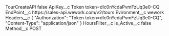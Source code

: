 <?xml version="1.0" encoding="UTF-8"?>
<CustomMetadata xmlns="http://soap.sforce.com/2006/04/metadata" xmlns:xsi="http://www.w3.org/2001/XMLSchema-instance" xmlns:xsd="http://www.w3.org/2001/XMLSchema">
    <label>TourCreateAPI</label>
    <protected>false</protected>
    <values>
        <field>ApiKey__c</field>
        <value xsi:type="xsd:string">Token token=dIc0nYcdaPvmFzUq3e0-CQ</value>
    </values>
    <values>
        <field>EndPoint__c</field>
        <value xsi:type="xsd:string">https://sales-api.wework.com/v2/tours</value>
    </values>
    <values>
        <field>Evironment__c</field>
        <value xsi:type="xsd:string">wework</value>
    </values>
    <values>
        <field>Headers__c</field>
        <value xsi:type="xsd:string">{
&quot;Authorization&quot;: &quot;Token token=dIc0nYcdaPvmFzUq3e0-CQ&quot;,
&quot;Content-Type&quot;: &quot;application/json&quot;
}</value>
    </values>
    <values>
        <field>HoursFilter__c</field>
        <value xsi:nil="true"/>
    </values>
    <values>
        <field>Is_Active__c</field>
        <value xsi:type="xsd:boolean">false</value>
    </values>
    <values>
        <field>Method__c</field>
        <value xsi:type="xsd:string">POST</value>
    </values>
</CustomMetadata>
